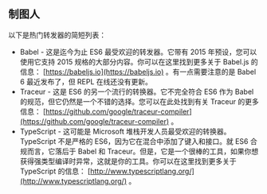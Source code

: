 ## 制图人

以下是热门转发器的简短列表：

*   Babel - 这是迄今为止 ES6 最受欢迎的转发器。它带有 2015 年预设，您可以使用它支持 2015 规格的大部分内容。你可以在这里找到更多关于 Babel.js 的信息： [https://babeljs.io](https://babeljs.io) 。有一点需要注意的是 Babel 6 最近发布了，但 REPL 在线还没有更新。
*   Traceur - 这是 ES6 的另一个流行的转换器。它不完全符合 ES6 作为 Babel 的规范，但它仍然是一个不错的选择。您可以在此处找到有关 Traceur 的更多信息： [https://github.com/google/traceur-compiler](https://github.com/google/traceur-compiler) 。
*   TypeScript - 这可能是 Microsoft 堆栈开发人员最受欢迎的转换器。 TypeScript 不是严格的 ES6，因为它在混合中添加了键入和接口。就 ES6 合规而言，它落后于 Babel 和 Traceur。但是，它是一个很棒的工具，如果你想获得强类型编译时异常，这就是你的工具。你可以在这里找到更多关于 TypeScript 的信息： [http://www.typescriptlang.org/](http://www.typescriptlang.org/) 。